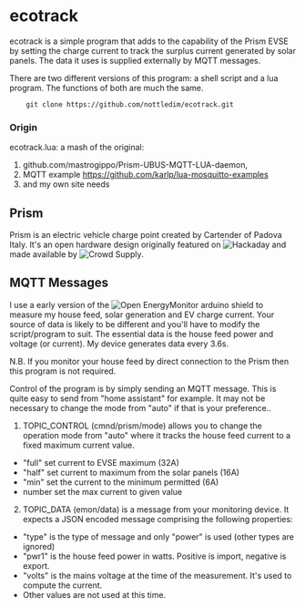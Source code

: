 # ecotrack

ecotrack is a simple program that adds to the capability of the Prism
EVSE by setting the charge current to track the surplus current generated
by solar panels. The data it uses is supplied externally by MQTT
messages.

There are two different versions of this program: a shell script and a
lua program.  The functions of both are much the same.

        git clone https://github.com/nottledim/ecotrack.git

### Origin
ecotrack.lua: a mash of the original:

1. github.com/mastrogippo/Prism-UBUS-MQTT-LUA-daemon, 
1. MQTT example https://github.com/karlp/lua-mosquitto-examples
1. and my own site needs

## Prism

Prism is an electric vehicle charge point created by Cartender of
Padova Italy. It's an open hardware design originally featured on
![Hackaday](https://hackaday.io/project/166859-prism) and made
available by ![Crowd
Supply](https://www.crowdsupply.com/cartender/prism).

## MQTT Messages

I use a early version of the ![Open
EnergyMonitor](https://openenergymonitor.org/) arduino shield to
measure my house feed, solar generation and EV charge current. Your
source of data is likely to be different and you'll have to modify the
script/program to suit.  The essential data is the house feed power
and voltage (or current). My device generates data every 3.6s.

N.B. If you monitor your house feed by direct connection to the Prism then
this program is not required.

Control of the program is by simply sending an MQTT message. This is
quite easy to send from "home assistant" for example.  It may not be
necessary to change the mode from "auto" if that is your preference..

1. TOPIC_CONTROL (cmnd/prism/mode) allows you to change the operation
mode from "auto" where it tracks the house feed current to a fixed
maximum current value.

* "full" set current to EVSE maximum (32A)
* "half" set current to maximum from the solar panels (16A)
* "min"  set the current to the minimum permitted (6A)
* number set the max current to given value

2. TOPIC_DATA (emon/data) is a message from your monitoring device. It
expects a JSON encoded message comprising the following properties:

* "type" is the type of message and only "power" is used (other types are ignored)
* "pwr1" is the house feed power in watts. Positive is import, negative is export.
* "volts" is the mains voltage at the time of the measurement.  It's used to compute the current.
* Other values are not used at this time.
